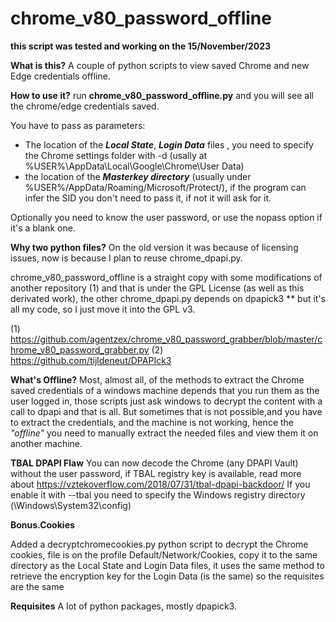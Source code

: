 # chrome_v80_password_offline
**this script was tested and working on the 15/November/2023**

__What is this?__ A couple of python scripts to view saved Chrome and new Edge credentials offline.

__How to use it?__ run  __chrome_v80_password_offline.py__ and you 
  will see all the chrome/edge credentials saved.
  
  You have to pass as parameters:
  - The location of the ***Local State***, ***Login Data*** files , you need to specify the Chrome settings folder with -d (usally at %USER%\\AppData\\Local\\Google\\Chrome\\User Data\)
  -  the location of the ***Masterkey directory*** (usually under %USER%/AppData/Roaming/Microsoft/Protect/<SID>), if the program can infer the SID you don't need to pass it, if not it will ask for it.
 
 Optionally you need to know the user password, or use the nopass option if it's a blank one.  
  
  
__Why two python files?__ On the old version it was because of licensing issues, now is because I plan to reuse chrome_dpapi.py.
 
  chrome_v80_password_offline is a straight copy with some modifications of another repository (1) and that is under the GPL License (as well as this derivated work), the other chrome_dpapi.py depends on dpapick3 ** but it's all my code, so I just move it into the GPL v3.
  
  (1) https://github.com/agentzex/chrome_v80_password_grabber/blob/master/chrome_v80_password_grabber.py
  (2) https://github.com/tijldeneut/DPAPIck3

__What's Offline?__ Most, almost all, of the methods to extract the Chrome saved credentials of a windows machine depends that you run 
them as the user logged in, those scripts just ask windows to decrypt the content with a call to dpapi and that is all. 
But sometimes that is not possible,and you have to extract the credentials, and the machine is not working, hence the _"offline"_
you need to manually extract the needed files and view them it on another machine.

__TBAL DPAPI Flaw__
You can now decode the Chrome (any DPAPI Vault) without the user password, if TBAL registry key is available, read more about https://vztekoverflow.com/2018/07/31/tbal-dpapi-backdoor/
If you enable it with --tbal you need to specify the Windows registry directory (\Windows\System32\config\)

__Bonus.Cookies__
  
  Added a decryptchromecookies.py python script to decrypt the Chrome cookies, file is on the profile Default/Network/Cookies, copy it to the same directory as the Local State and Login Data files, it uses the same method to retrieve the encryption key for the Login Data (is the same) so the requisites are the same
  
__Requisites__ A lot of python packages, mostly dpapick3.


